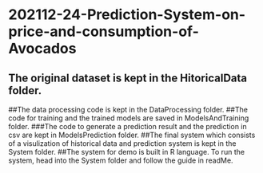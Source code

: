 # 202112-24-Prediction-System-on-price-and-consumption-of-Avocados
## The original dataset is kept in the HitoricalData folder.
##The data processing code is kept in the DataProcessing folder.
##The code for training and the trained models are saved in ModelsAndTraining folder.
###The code to generate a prediction result and the prediction in csv are kept in ModelsPrediction folder.
##The final system which consists of a visulization of historical data and prediction system is kept in the System folder.
##The system for demo is built in R language. To run the system, head into the System folder and follow the guide in readMe.
